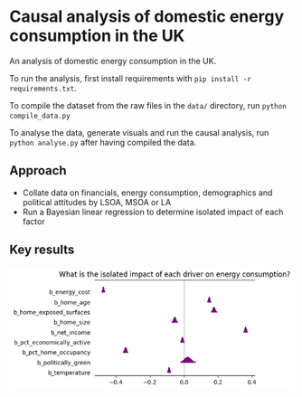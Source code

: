 # Causal analysis of domestic energy consumption in the UK

An analysis of domestic energy consumption in the UK.

To run the analysis, first install requirements with `pip install -r requirements.txt`.

To compile the dataset from the raw files in the `data/` directory, run `python compile_data.py`

To analyse the data, generate visuals and run the causal analysis, run `python analyse.py` after having compiled the data.

## Approach

* Collate data on financials, energy consumption, demographics and political attitudes by LSOA, MSOA or LA
* Run a Bayesian linear regression to determine isolated impact of each factor

## Key results

![image](https://github.com/alexrhysbates/domestic_energy/blob/main/regression_coefficients.png)

